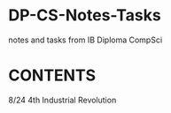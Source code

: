 # DP-CS-Notes-Tasks
notes and tasks from IB Diploma CompSci

# CONTENTS
8/24    4th Industrial Revolution
